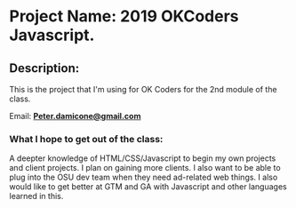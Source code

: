 # Project Name: 2019 OKCoders Javascript.

## Description: 

This is the project that I'm using for OK Coders for the 2nd module of the class.

Email: **Peter.damicone@gmail.com**

### What I hope to get out of the class:

A deepter knowledge of HTML/CSS/Javascript to begin my own projects and client projects. I plan on gaining more clients. I also want to be able to plug into the OSU dev team when they need ad-related web things. I also would like to get better at GTM and GA with Javascript and other languages learned in this.